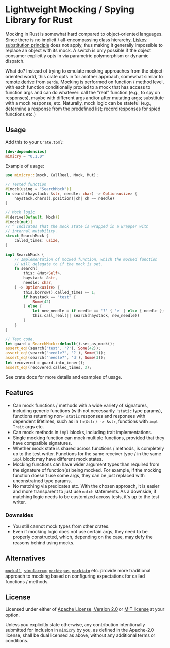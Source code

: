 # Lightweight Mocking / Spying Library for Rust

Mocking in Rust is somewhat hard compared to object-oriented languages. Since there
is no implicit / all-encompassing class hierarchy, [Liskov substitution principle]
does not apply, thus making it generally impossible to replace an object with its mock.
A switch is only possible if the object consumer explicitly opts in via
parametric polymorphism or dynamic dispatch.

What do? Instead of trying to emulate mocking approaches from the object-oriented world,
this crate opts in for another approach, somewhat similar to [remote derive] from `serde`.
Mocking is performed on function / method level, with each function conditionally proxied
to a mock that has access to function args and can do whatever: call the "real" function
(e.g., to spy on responses), maybe with different args and/or after mutating args;
substitute with a mock response, etc. Naturally, mock logic
can be stateful (e.g., determine a response from the predefined list; record responses
for spied functions etc.)

## Usage

Add this to your `Crate.toml`:

```toml
[dev-dependencies]
mimicry = "0.1.0"
```

Example of usage:

```rust
use mimicry::{mock, CallReal, Mock, Mut};

// Tested function
#[mock(using = "SearchMock")]
fn search(haystack: &str, needle: char) -> Option<usize> {
    haystack.chars().position(|ch| ch == needle)
}

// Mock logic
#[derive(Default, Mock)]
#[mock(mut)]
// ^ Indicates that the mock state is wrapped in a wrapper with 
// internal mutability.
struct SearchMock {
    called_times: usize,
}

impl SearchMock {
    // Implementation of mocked function, which the mocked function
    // will delegate to if the mock is set.
    fn search(
        this: &Mut<Self>,
        haystack: &str,
        needle: char,
    ) -> Option<usize> {
        this.borrow().called_times += 1;
        if haystack == "test" {
            Some(42)
        } else {
            let new_needle = if needle == '?' { 'e' } else { needle };
            this.call_real(|| search(haystack, new_needle))
        }
    }
}

// Test code.
let guard = SearchMock::default().set_as_mock();
assert_eq!(search("test", '?'), Some(42));
assert_eq!(search("needle?", '?'), Some(1));
assert_eq!(search("needle?", 'd'), Some(3));
let recovered = guard.into_inner();
assert_eq!(recovered.called_times, 3);
```

See crate docs for more details and examples of usage.

## Features

- Can mock functions / methods with a wide variety of signatures, including generic functions
  (with not necessarily `'static` type params), functions returning non-`'static` responses
  and responses with dependent lifetimes, such as in `fn(&str) -> &str`, functions with
  `impl Trait` args etc.
- Can mock methods in `impl` blocks, including trait implementations.
- Single mocking function can mock multiple functions, provided that they have compatible
  signatures.
- Whether mock state is shared across functions / methods, is completely up to the test writer.
  Functions for the same receiver type / in the same `impl` block may have different
  mock states.
- Mocking functions can have wider argument types than required from the signature of
  function(s) being mocked. For example, if the mocking function doesn't use some args,
  they can be just replaced with unconstrained type params.
- No matching via predicates etc. With the chosen approach, it is easier and more transparent
  to just use `match` statements. As a downside, if matching logic needs to be customized
  across tests, it's up to the test writer.

### Downsides

- You still cannot mock types from other crates.
- Even if mocking logic does not use certain args, they need to be properly constructed,
  which, depending on the case, may defy the reasons behind using mocks.

## Alternatives

[`mockall`], [`simulacrum`], [`mocktopus`], [`mockiato`] etc. provide more traditional approach
to mocking based on configuring expectations for called functions / methods.

## License

Licensed under either of [Apache License, Version 2.0](LICENSE-APACHE)
or [MIT license](LICENSE-MIT) at your option.

Unless you explicitly state otherwise, any contribution intentionally submitted
for inclusion in `mimicry` by you, as defined in the Apache-2.0 license,
shall be dual licensed as above, without any additional terms or conditions.

[Liskov substitution principle]: https://en.wikipedia.org/wiki/Liskov_substitution_principle
[remote derive]: https://serde.rs/remote-derive.html
[`mockall`]: https://crates.io/crates/mockall
[`simulacrum`]: https://crates.io/crates/simulacrum
[`mocktopus`]: https://crates.io/crates/mocktopus
[`mockiato`]: https://crates.io/crates/mockiato
